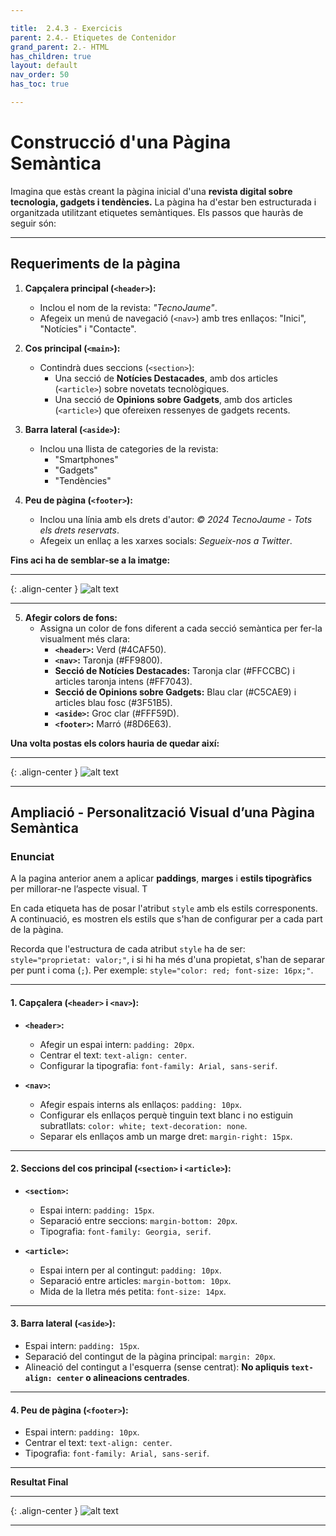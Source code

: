 ```yaml
---

title:  2.4.3 - Exercicis
parent: 2.4.- Etiquetes de Contenidor
grand_parent: 2.- HTML
has_children: true
layout: default
nav_order: 50
has_toc: true

---
```





# **Construcció d'una Pàgina Semàntica**



Imagina que estàs creant la pàgina inicial d'una **revista digital sobre tecnologia, gadgets i tendències.** La pàgina ha d'estar ben estructurada i organitzada utilitzant etiquetes semàntiques. Els passos que hauràs de seguir són:

---

## **Requeriments de la pàgina**

1. **Capçalera principal (`<header>`):**
   - Inclou el nom de la revista: *"TecnoJaume"*.
   - Afegeix un menú de navegació (`<nav>`) amb tres enllaços: "Inici", "Notícies" i "Contacte".

2. **Cos principal (`<main>`):**
   - Contindrà dues seccions (`<section>`):
     - Una secció de **Notícies Destacades**, amb dos articles (`<article>`) sobre novetats tecnològiques.
     - Una secció de **Opinions sobre Gadgets**, amb dos articles (`<article>`) que ofereixen ressenyes de gadgets recents.

3. **Barra lateral (`<aside>`):**
   - Inclou una llista de categories de la revista:
     - "Smartphones"
     - "Gadgets"
     - "Tendències"

4. **Peu de pàgina (`<footer>`):**
   - Inclou una línia amb els drets d'autor: *© 2024 TecnoJaume - Tots els drets reservats*.
   - Afegeix un enllaç a les xarxes socials: *Segueix-nos a Twitter*.

**Fins aci ha de semblar-se a la imatge:**

---

{: .align-center }
![alt text](imatges/ExerciciSemantiques1.png)

---

5. **Afegir colors de fons:**
   - Assigna un color de fons diferent a cada secció semàntica per fer-la visualment més clara:
     - **`<header>`:** Verd (#4CAF50).
     - **`<nav>`:** Taronja (#FF9800).
     - **Secció de Notícies Destacades:** Taronja clar (#FFCCBC) i articles taronja intens (#FF7043).
     - **Secció de Opinions sobre Gadgets:** Blau clar (#C5CAE9) i articles blau fosc (#3F51B5).
     - **`<aside>`:** Groc clar (#FFF59D).
     - **`<footer>`:** Marró (#8D6E63).


**Una volta postas els colors hauria de quedar així:**


---
{: .align-center }
![alt text](imatges/ExerciciSemantiques2.png)

---



## **Ampliació - Personalització Visual d’una Pàgina Semàntica**



### **Enunciat**

A la pagina anterior anem a aplicar **paddings**, **marges** i **estils tipogràfics** per millorar-ne l’aspecte visual. T

En cada etiqueta has de posar l'atribut `style` amb els estils corresponents. A continuació, es mostren els estils que s'han de configurar per a cada part de la pàgina.

Recorda que l'estructura de cada atribut `style` ha de ser: `style="proprietat: valor;"`, i si hi ha més d'una propietat, s'han de separar per punt i coma (`;`). Per exemple: `style="color: red; font-size: 16px;"`.

---

#### **1. Capçalera (`<header>` i `<nav>`):**
- **`<header>`:**
  - Afegir un espai intern: `padding: 20px`.
  - Centrar el text: `text-align: center`.
  - Configurar la tipografia: `font-family: Arial, sans-serif`.

- **`<nav>`:**
  - Afegir espais interns als enllaços: `padding: 10px`.
  - Configurar els enllaços perquè tinguin text blanc i no estiguin subratllats: `color: white; text-decoration: none`.
  - Separar els enllaços amb un marge dret: `margin-right: 15px`.

---

#### **2. Seccions del cos principal (`<section>` i `<article>`):**
- **`<section>`:**
  - Espai intern: `padding: 15px`.
  - Separació entre seccions: `margin-bottom: 20px`.
  - Tipografia: `font-family: Georgia, serif`.

- **`<article>`:**
  - Espai intern per al contingut: `padding: 10px`.
  - Separació entre articles: `margin-bottom: 10px`.
  - Mida de la lletra més petita: `font-size: 14px`.

---

#### **3. Barra lateral (`<aside>`):**
- Espai intern: `padding: 15px`.
- Separació del contingut de la pàgina principal: `margin: 20px`.
- Alineació del contingut a l'esquerra (sense centrat): **No apliquis `text-align: center` o alineacions centrades**.

---

#### **4. Peu de pàgina (`<footer>`):**
- Espai intern: `padding: 10px`.
- Centrar el text: `text-align: center`.
- Tipografia: `font-family: Arial, sans-serif`.

---

**Resultat Final**

---

{: .align-center }
![alt text](imatges/ExerciciSemantiques3.png)

---
